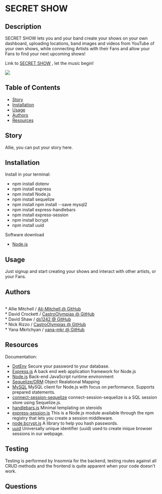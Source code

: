 

# SECRET SHOW

## Description
SECRET SHOW lets you and your band create your shows on your own dashboard, uploading locations, band images and videos from YouTube of your own shows, while connecting Artists with their Fans and allow your Fans to find your next upcoming shows!

Link to <a href="https://secret-show.herokuapp.com/">SECRET SHOW</a> , let the music begin!


<img src="https://github.com/CastroOlympias/Tech-Blog/blob/main/media/Tech-Blog%20Gif.gif"/>

## Table of Contents
- [Story](#Story)
- [Installation](#Installation)
- [Usage](#Usage)
- [Authors](#Authors)
- [Resources](#Resources)


## Story
Allie, you can put your story here.

## Installation
Install in your terminal:
  <br>
* npm install dotenv
  <br>
* npm install express
  <br>
* npm install Node.js
  <br>
* npm install sequelize
  <br>
* npm install npm install --save mysql2
  <br>
* npm install express-handlebars
  <br>
* npm install express-session
  <br>
* npm install bcrypt
  <br>
* npm install uuid
  <br>

Software download
* <a href="https://nodejs.org/en/docs/">Node.js</a>
  <br>

## Usage
Just signup and start creating your shows and interact with other artists, or your Fans.


## Authors
  <br>
* Allie Mitchell / <a href="https://github.com/Ali-Mitchell">Ali-Mitchell @ GitHub</a>
  <br>
* David Crockett / <a href="https://github.com/CastroOlympias">CastroOlympias @ GitHub</a>
  <br>
* David Shaw / <a href="https://github.com/ds1242">ds1242 @ GitHub</a>
  <br>
* Nick Rizzo / <a href="https://github.com/izzo2323">CastroOlympias @ GitHub</a>
  <br>
* Yana Mkrtchyan / <a href="https://github.com/yana-mkr">yana-mkr @ GitHub</a>
  <br>


## Resources
Documentation:
  <br>
* <a href="https://www.npmjs.com/package/dotenv">DotEnv</a> Secure your password to your database.
  <br>
* <a href="https://expressjs.com/">Express.js</a> A back end web application framework for Node.js
  <br>
* <a href="https://nodejs.org/en/docs/">Node.js</a> Back-end JavaScript runtime environment
  <br>
* <a href="http://sequelize.org/">Sequelize/ORM</a> Object Realational Mapping
  <br>
* <a href="https://www.npmjs.com/package/mysql2">MySQL</a> MySQL client for Node.js with focus on performance. Supports prepared statements.
  <br>
* <a href="https://www.npmjs.com/package/connect-session-sequelize">connect-session-sequelize</a> connect-session-sequelize is a SQL session store using Sequelize.js.
  <br>
* <a href="https://handlebarsjs.com/">handlebars.js</a> Minimal templating on steroids
  <br>
* <a href="https://www.npmjs.com/package/express-session">express-session.js</a> This is a Node.js module available through the npm registry that lets you create a session middleware.
* <a href="https://www.npmjs.com/package/bcrypt">node.bcrypt.js</a> A library to help you hash passwords.
* <a href="https://www.npmjs.com/package/uuid">uuid</a> Universally unique identifier (uuid) used to create inique browser sessions in our webpage.

## Testing
Testing is performed by Insomnia for the backend, testing routes against all CRUD methods and the frontend is quite apparent when your code doesn't work.

## Questions
